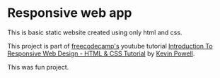 # Responsive web app

This is basic static website created using only html and css.

This project is part of [freecodecamp's](https://github.com/freeCodeCamp) youtube tutorial [Introduction To Responsive Web Design - HTML & CSS Tutorial](https://www.youtube.com/watch?v=srvUrASNj0s&list=WL) by [Kevin Powell](https://github.com/kevin-powell).

This was fun project.
